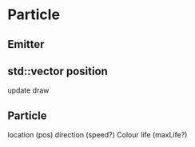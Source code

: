 # Particle

Emitter
----------
std::vector<particles>
position
---------
update
draw




Particle
--------------
location (pos)
direction
(speed?)
Colour
life (maxLife?)
